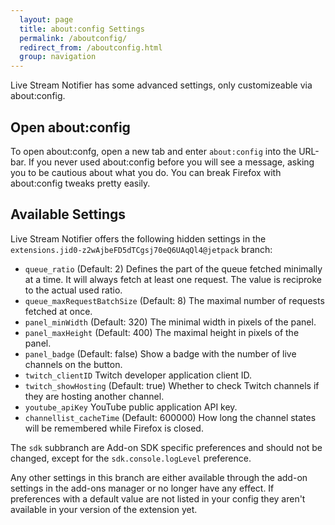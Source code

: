 ```yaml
---
  layout: page
  title: about:config Settings
  permalink: /aboutconfig/
  redirect_from: /aboutconfig.html
  group: navigation
---
```

Live Stream Notifier has some advanced settings, only customizeable via about:config.

Open about:config
-----------------
To open about:confg, open a new tab and enter `about:config` into the URL-bar. If you never used about:config before you will see a message, asking you to be cautious about what you do. You can break Firefox with about:config tweaks pretty easily.

Available Settings
------------------
Live Stream Notifier offers the following hidden settings in the `extensions.jid0-z2wAjbeFD5dTCgsj70eQ6UAqQl4@jetpack` branch:

 - `queue_ratio` (Default: 2) Defines the part of the queue fetched minimally at a time. It will always fetch at least one request. The value is reciproke to the actual used ratio.
 - `queue_maxRequestBatchSize` (Default: 8) The maximal number of requests fetched at once.
 - `panel_minWidth` (Default: 320) The minimal width in pixels of the panel.
 - `panel_maxHeight` (Default: 400) The maximal height in pixels of the panel.
 - `panel_badge` (Default: false) Show a badge with the number of live channels on the button.
 - `twitch_clientID` Twitch developer application client ID.
 - `twitch_showHosting` (Default: true) Whether to check Twitch channels if they are hosting another channel.
 - `youtube_apiKey` YouTube public application API key.
 - `channellist_cacheTime` (Default: 600000) How long the channel states will be remembered while Firefox is closed.

The `sdk` subbranch are Add-on SDK specific preferences and should not be changed, except for the `sdk.console.logLevel` preference.

Any other settings in this branch are either available through the add-on settings in the add-ons manager or no longer have any effect. If preferences with a default value are not listed in your config they aren't available in your version of the extension yet.

